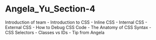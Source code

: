 # Angela_Yu_Section-4
Introduction of team - Introduction to CSS - Inline CSS - Internal CSS - External CSS - How to Debug CSS Code - The Anatomy of CSS Syntax - CSS Selectors - Classes vs IDs - Tip from Angela

